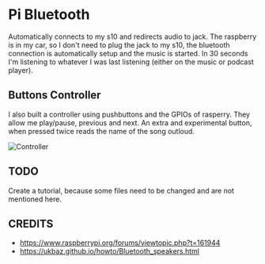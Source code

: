 # Pi Bluetooth

Automatically connects to my s10 and redirects audio to jack. 
The raspberry is in my car, so I don't need to plug the jack to my s10, the bluetooth connection is automatically setup and the music is started.
In 30 seconds I'm listening to whatever I was last listening (either on the music or podcast player).

## Buttons Controller 

I also built a controller using pushbuttons and the GPIOs of rasperry. They allow me play/pause, previous and next. An extra and experimental button, when pressed twice reads the name of the song outloud.


![Controller](https://prnt.sc/o58xe5 "Controller")


## TODO
Create a tutorial, because some files need to be changed and are not mentioned here.


## CREDITS

* https://www.raspberrypi.org/forums/viewtopic.php?t=161944
* https://ukbaz.github.io/howto/Bluetooth_speakers.html
